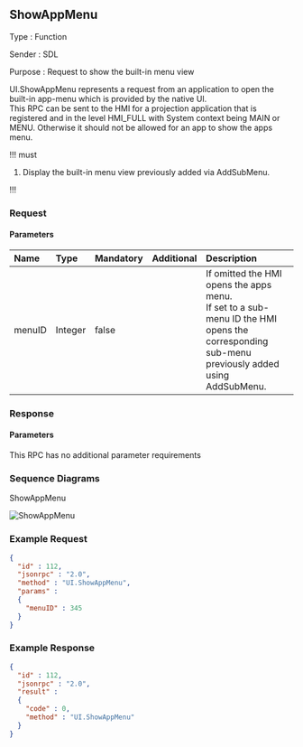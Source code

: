 ## ShowAppMenu

Type
: Function

Sender
: SDL

Purpose
: Request to show the built-in menu view

UI.ShowAppMenu represents a request from an application to open the built-in app-menu which is provided by the native UI.  
This RPC can be sent to the HMI for a projection application that is registered and in the level HMI_FULL with System context being MAIN or MENU. Otherwise it should not be allowed for an app to show the apps menu.

!!! must

  1. Display the built-in menu view previously added via AddSubMenu.
  
!!!

### Request

#### Parameters

|Name|Type|Mandatory|Additional|Description|
|:---|:---|:--------|:---------|:----------|
|menuID|Integer|false||If omitted the HMI opens the apps menu. <br> If set to a sub-menu ID the HMI opens the corresponding sub-menu previously added using AddSubMenu.|


### Response

#### Parameters

This RPC has no additional parameter requirements

### Sequence Diagrams
ShowAppMenu

![ShowAppMenu]()

### Example Request

```json
{
  "id" : 112,
  "jsonrpc" : "2.0",
  "method" : "UI.ShowAppMenu",
  "params" :
  {
    "menuID" : 345
  }
}
```

### Example Response

```json
{
  "id" : 112,
  "jsonrpc" : "2.0",
  "result" :
  {
    "code" : 0,
    "method" : "UI.ShowAppMenu"
  }
}
```
